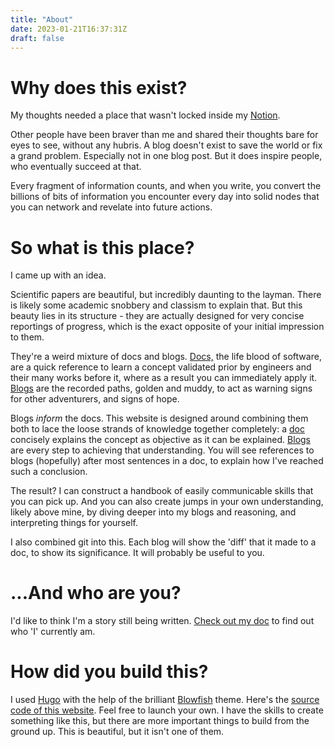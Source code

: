```yaml
---
title: "About"
date: 2023-01-21T16:37:31Z
draft: false
---
```


# Why does this exist?

My thoughts needed a place that wasn't locked inside my [Notion](https://www.notion.so/). 

Other people have been braver than me and shared their thoughts bare for eyes to see, without any hubris. A blog doesn't exist to save the world or fix a grand problem. Especially not in one blog post. But it does inspire people, who eventually succeed at that.

Every fragment of information counts, and when you write, you convert the billions of bits of information you encounter every day into solid nodes that you can network and revelate into future actions.

# So what is this place?

I came up with an idea.

Scientific papers are beautiful, but incredibly daunting to the layman. There is likely some academic snobbery and classism to explain that. But this beauty lies in its structure - they are actually designed for very concise reportings of progress, which is the exact opposite of your initial impression to them.

They're a weird mixture of docs and blogs. [Docs,](/docs/) the life blood of software, are a quick reference to learn a concept validated prior by engineers and their many works before it, where as a result you can immediately apply it. [Blogs](/blogs/) are the recorded paths, golden and muddy, to act as warning signs for other adventurers, and signs of hope.

Blogs *inform* the docs. This website is designed around combining them both to lace the loose strands of knowledge together completely: a [doc](/docs/) concisely explains the concept as objective as it can be explained. [Blogs](/blogs/) are every step to achieving that understanding. You will see references to blogs (hopefully) after most sentences in a doc, to explain how I've reached such a conclusion.

The result? I can construct a handbook of easily communicable skills that you can pick up. And you can also create jumps in your own understanding, likely above mine, by diving deeper into my blogs and reasoning, and interpreting things for yourself.

I also combined git into this. Each blog will show the 'diff' that it made to a doc, to show its significance. It will probably be useful to you.

# ...And who are you?

I'd like to think I'm a story still being written. [Check out my doc](/docs/jordan-peters-aka-rollersteaam) to find out who 'I' currently am.

# How did you build this?

I used [Hugo](https://gohugo.io/) with the help of the brilliant [Blowfish](https://blowfish.page/) theme. Here's the [source code of this website](https://github.com/rollersteaam/underestimator). Feel free to launch your own. I have the skills to create something like this, but there are more important things to build from the ground up. This is beautiful, but it isn't one of them.
